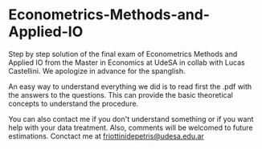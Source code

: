 # Econometrics-Methods-and-Applied-IO

Step by step solution of the final exam of Econometrics Methods and Applied IO from the Master in Economics at UdeSA in collab with Lucas Castellini.
We apologize in advance for the spanglish.

An easy way to understand everything we did is to read first the .pdf with the answers to the questions. This can provide the basic theoretical concepts to understand the procedure.

You can also contact me if you don't understand something or if you want help with your data treatment. Also, comments will be welcomed to future estimations. Conctact me at friottinidepetris@udesa.edu.ar
